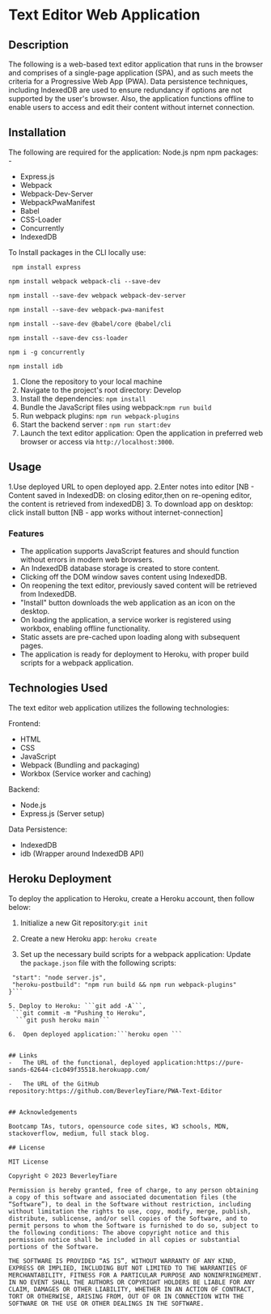 # Text Editor Web Application

## Description

The following is a web-based text editor application that runs in the browser and comprises of a single-page application (SPA), and as such meets the criteria for a Progressive Web App (PWA).  Data persistence techniques, including IndexedDB are used to ensure redundancy if options are not supported by the user's browser.  Also, the application functions offline to enable users to access and edit their content without internet connection.

## Installation
The following are required for the application:
Node.js
npm
npm packages: -
- Express.js
- Webpack
- Webpack-Dev-Server
- WebpackPwaManifest 
- Babel 
- CSS-Loader 
- Concurrently 
- IndexedDB

To Install packages in the CLI locally use: 

``` npm install express```
  
```npm install webpack webpack-cli --save-dev```

```npm install --save-dev webpack webpack-dev-server```

```npm install --save-dev webpack-pwa-manifest```

```npm install --save-dev @babel/core @babel/cli```

```npm install --save-dev css-loader```

```npm i -g concurrently```

```npm install idb```

1. Clone the repository to your local machine
2. Navigate to the project's root directory: Develop
3. Install the dependencies: ```npm install```
4. Bundle the JavaScript files using webpack:```npm run build``` 
5. Run webpack plugins: ```npm run webpack-plugins```
6. Start the backend server : ```npm run start:dev```
7. Launch the text editor application:
Open the application in preferred web browser or access via `http://localhost:3000`.

## Usage

1.Use deployed URL to open deployed app.
2.Enter notes into editor
[NB - Content saved in IndexedDB: on closing editor,then on re-opening editor, the content is retrieved from indexedDB]
3. To download app on desktop: click install button
[NB - app works without internet-connection]



### Features

- The  application supports JavaScript features and should function without errors in modern web browsers.
- An IndexedDB database storage is created to store content.
- Clicking off the DOM window saves content using IndexedDB.
- On reopening the text editor, previously saved content will be retrieved from IndexedDB.
-  "Install" button downloads the web application as an icon on the desktop.
- On loading the application, a service worker is registered using workbox, enabling offline functionality.
- Static assets are pre-cached upon loading along with subsequent pages.
- The application is ready for deployment to Heroku, with proper build scripts for a webpack application.

## Technologies Used

The text editor web application utilizes the following technologies:

Frontend:
  - HTML
  - CSS
  - JavaScript 
  - Webpack (Bundling and packaging)
  - Workbox (Service worker and caching)

Backend:
  - Node.js
  - Express.js (Server setup)

Data Persistence:
  - IndexedDB
  - idb (Wrapper around IndexedDB API)

## Heroku Deployment
To deploy the application to Heroku, create a Heroku account, then follow below: 

1. Initialize a new Git repository:```git init```

2. Create a new Heroku app: ```heroku create```
   
3. Set up the necessary build scripts for a webpack application:
   Update the `package.json` file with the following scripts:
 ```"scripts": {
  "start": "node server.js",
  "heroku-postbuild": "npm run build && npm run webpack-plugins"
}```

5. Deploy to Heroku: ```git add -A```, 
  ```git commit -m "Pushing to Heroku",
   ```git push heroku main```

6.  Open deployed application:```heroku open ```


## Links
-   The URL of the functional, deployed application:https://pure-sands-62644-c1c049f35518.herokuapp.com/ 
    
-   The URL of the GitHub repository:https://github.com/BeverleyTiare/PWA-Text-Editor


## Acknowledgements

Bootcamp TAs, tutors, opensource code sites, W3 schools, MDN, stackoverflow, medium, full stack blog.

## License

MIT License

Copyright © 2023 BeverleyTiare

Permission is hereby granted, free of charge, to any person obtaining a copy of this software and associated documentation files (the “Software”), to deal in the Software without restriction, including without limitation the rights to use, copy, modify, merge, publish, distribute, sublicense, and/or sell copies of the Software, and to permit persons to whom the Software is furnished to do so, subject to the following conditions: The above copyright notice and this permission notice shall be included in all copies or substantial portions of the Software.

THE SOFTWARE IS PROVIDED “AS IS”, WITHOUT WARRANTY OF ANY KIND, EXPRESS OR IMPLIED, INCLUDING BUT NOT LIMITED TO THE WARRANTIES OF MERCHANTABILITY, FITNESS FOR A PARTICULAR PURPOSE AND NONINFRINGEMENT. IN NO EVENT SHALL THE AUTHORS OR COPYRIGHT HOLDERS BE LIABLE FOR ANY CLAIM, DAMAGES OR OTHER LIABILITY, WHETHER IN AN ACTION OF CONTRACT, TORT OR OTHERWISE, ARISING FROM, OUT OF OR IN CONNECTION WITH THE SOFTWARE OR THE USE OR OTHER DEALINGS IN THE SOFTWARE.
